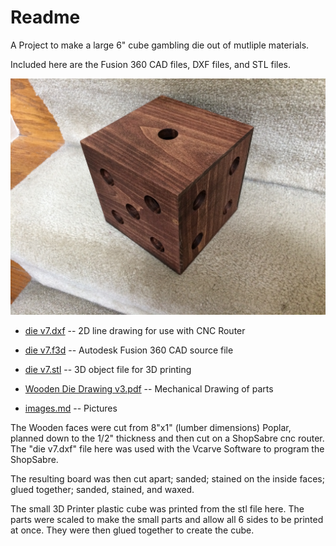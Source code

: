 # Readme

A Project to make a large 6" cube gambling die out of mutliple materials.

Included here are the Fusion 360 CAD files, DXF files, and STL files.

![die](images/IMG_5716.jpg)

* <a href="die v7.dxf">die v7.dxf</a> -- 2D line drawing for use with CNC Router

* <a href="die v7.f3d">die v7.f3d</a> -- Autodesk Fusion 360 CAD source file

* <a href="die v7.stl">die v7.stl</a> -- 3D object file for 3D printing

* <a href="Wooden Die Drawing v3.pdf">Wooden Die Drawing v3.pdf</a> -- Mechanical Drawing of parts

* [images.md](images.md) -- Pictures

The Wooden faces were cut from 8"x1" (lumber dimensions) Poplar, planned down to the 1/2" thickness and then cut on a ShopSabre cnc router.  The "die v7.dxf" file here was used with the Vcarve Software to program the ShopSabre.

The resulting board was then cut apart; sanded; stained on the inside faces; glued together; sanded, stained, and waxed.

The small 3D Printer plastic cube was printed from the stl file here.  The parts were scaled to make the small parts and allow all 6 sides to be printed at once.  They were then glued together to create the cube.




